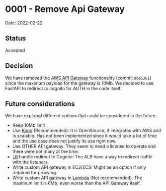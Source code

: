 # 0001 - Remove Api Gateway
Date: 2022-02-22

## Status
Accepted

## Decision
We have removed the [AWS API Gateway](https://docs.aws.amazon.com/apigateway/latest/developerguide/limits.html) functionality (commit `d0e5361`) since the maximum payload for the gateway is 10Mb. We decided to use FastAPI to redirect to cognito for AUTH in the code itself.

## Future considerations
We have explored different options that could be considered in the future:
- Keep 10Mb limit
- Use [Kong](https://konghq.com/partners/aws/) (Recommended): It is OpenSource, it integrates with AWS and is scalable. Has not been implemented since it would take a lot of time and the use case does not justify its use right now.
- Use OTHER API gateway: They seem to need a license to operate and there were not many at the time.
- [LB](https://docs.aws.amazon.com/elasticloadbalancing/latest/application/load-balancer-listeners.html) handle redirect to Cognito: The ALB have a way to redirect traffic with the listeners.
- Write custom API gateway in EC2/ECS: Might be an option if only required for proxying.
- Write custom API gateway in [Lambda](https://docs.aws.amazon.com/lambda/latest/dg/gettingstarted-limits.html) (Not recommended): The maximum limit is 6Mb, even worse than the API Gateway itself.